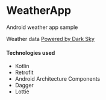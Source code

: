 # WeatherApp
Android weather app sample

Weather data [Powered by Dark Sky](https://darksky.net)

#### Technologies used
* Kotlin
* Retrofit
* Android Architecture Components 
* Dagger
* Lottie


